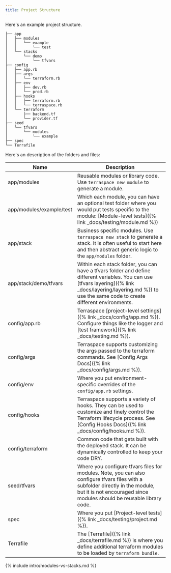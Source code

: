 ```yaml
---
title: Project Structure
---
```


Here's an example project structure.

    ├── app
    │   ├── modules
    │   │   └── example
    │   │       └── test
    │   └── stacks
    │       └── demo
    │           └── tfvars
    ├── config
    │   ├── app.rb
    │   ├── args
    │   │   └── terraform.rb
    │   ├── env
    │   │   ├── dev.rb
    │   │   └── prod.rb
    │   ├── hooks
    │   │   ├── terraform.rb
    │   │   └── terraspace.rb
    │   └── terraform
    │       ├── backend.tf
    │       └── provider.tf
    ├── seed
    │   └── tfvars
    │       └── modules
    │           └── example
    ├── spec
    └── Terrafile

Here's an description of the folders and files:

Name | Description
---|---
app/modules | Reusable modules or library code. Use `terraspace new module` to generate a module.
app/modules/example/test | Which each module, you can have an optional test folder where you would put tests specific to the module: [Module-level tests]({% link _docs/testing/module.md %})
app/stack | Business specific modules. Use `terraspace new stack` to generate a stack. It is often useful to start here and then abstract generic logic to the `app/modules` folder.
app/stack/demo/tfvars | Within each stack folder, you can have a tfvars folder and define different variables. You can use [tfvars layering]({% link _docs/layering/layering.md %}) to use the same code to create different environments.
config/app.rb | Terraspace [project-level settings]({% link _docs/config/app.md %}). Configure things like the logger and [test framework]({% link _docs/testing.md %}).
config/args | Terraspace supports customizing the args passed to the terraform commands. See [Config Args Docs]({% link _docs/config/args.md %}).
config/env | Where you put environment-specific overrides of the `config/app.rb` settings.
config/hooks | Terraspace supports a variety of hooks. They can be used to customize and finely control the Terraform lifecycle process. See [Config Hooks Docs]({% link _docs/config/hooks.md %}).
config/terraform | Common code that gets built with the deployed stack. It can be dynamically controlled to keep your code DRY.
seed/tfvars | Where you configure tfvars files for modules.  Note, you can also configure tfvars files with a subfolder directly in the module, but it is not encouraged since modules should be reusable library code.
spec | Where you put [Project-level tests]({% link _docs/testing/project.md %}).
Terrafile | The [Terrafile]({% link _docs/terrafile.md %}) is where you define additional terraform modules to be loaded by `terraform bundle`.


{% include intro/modules-vs-stacks.md %}
